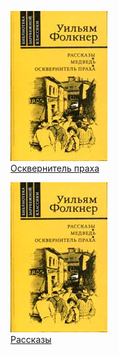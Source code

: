![](Осквернитель%20праха.jpg)  
[Осквернитель праха](Осквернитель%20праха)

![](Рассказы.jpg)  
[Рассказы](Рассказы)
